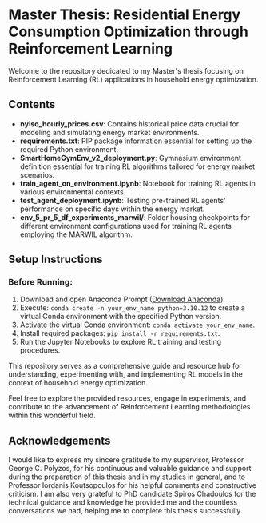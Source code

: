 # Master Thesis: Residential Energy Consumption Optimization through Reinforcement Learning

Welcome to the repository dedicated to my Master's thesis focusing on Reinforcement Learning (RL) applications in household energy optimization.

## Contents

- **nyiso_hourly_prices.csv**: Contains historical price data crucial for modeling and simulating energy market environments.
- **requirements.txt**: PIP package information essential for setting up the required Python environment.
- **SmartHomeGymEnv_v2_deployment.py**: Gymnasium environment definition essential for training RL algorithms tailored for energy market scenarios.
- **train_agent_on_environment.ipynb**: Notebook for training RL agents in various environmental contexts.
- **test_agent_deployment.ipynb**: Testing pre-trained RL agents' performance on specific days within the energy market.
- **env_5_pr_5_df_experiments_marwil/**: Folder housing checkpoints for different environment configurations used for training RL agents employing the MARWIL algorithm.

## Setup Instructions

### Before Running:

1. Download and open Anaconda Prompt ([Download Anaconda](https://www.anaconda.com/download)).
2. Execute: `conda create -n your_env_name python=3.10.12` to create a virtual Conda environment with the specified Python version.
3. Activate the virtual Conda environment: `conda activate your_env_name`.
4. Install required packages: `pip install -r requirements.txt`.
5. Run the Jupyter Notebooks to explore RL training and testing procedures.

This repository serves as a comprehensive guide and resource hub for understanding, experimenting with, and implementing RL models in the context of household energy optimization.

Feel free to explore the provided resources, engage in experiments, and contribute to the advancement of Reinforcement Learning methodologies within this wonderful field.

## Acknowledgements

I would like to express my sincere gratitude to my supervisor, Professor George C. Polyzos, for his continuous and valuable guidance and support during the preparation of this thesis and in my studies in general, and to Professor Iordanis Koutsopoulos for his helpful comments and constructive criticism. I am also very grateful to PhD candidate Spiros Chadoulos for the technical guidance and knowledge he provided me and the countless conversations we had, helping me to complete this thesis successfully.
